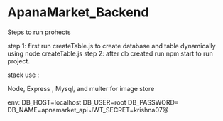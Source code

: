 # ApanaMarket_Backend


Steps to run prohects

step 1: first run createTable.js to create database and table dynamically using  node createTable.js
step 2: after db created run npm start to run project.

stack use :

Node, Express , Mysql, and multer for image store

env: 
DB_HOST=localhost
DB_USER=root
DB_PASSWORD=
DB_NAME=apnamarket_api
JWT_SECRET=krishna07@
